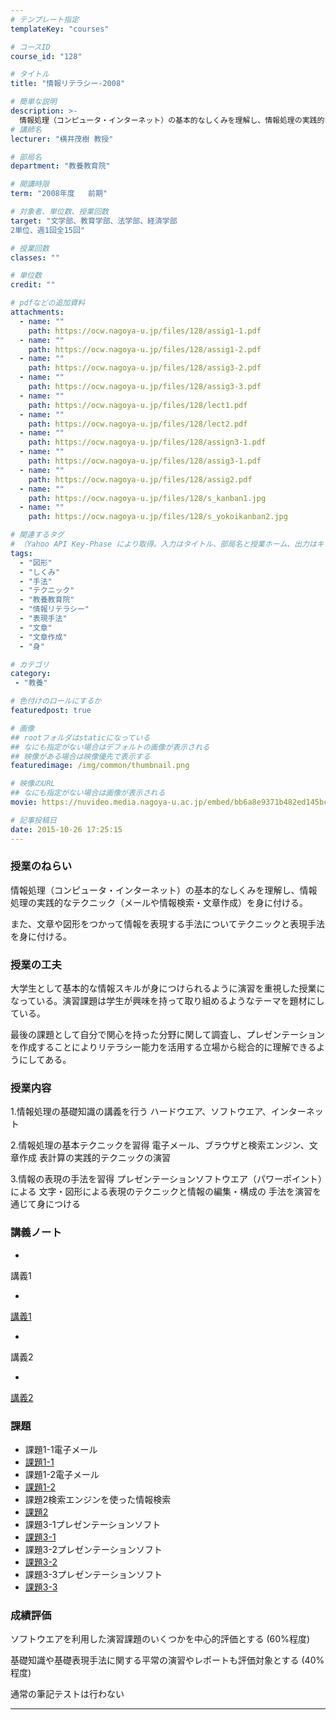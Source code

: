 ```yaml
---
# テンプレート指定
templateKey: "courses"

# コースID
course_id: "128"

# タイトル
title: "情報リテラシー-2008"

# 簡単な説明
description: >-
  情報処理（コンピュータ・インターネット）の基本的なしくみを理解し、情報処理の実践的なテクニック（メールや情報検索・文章作成）を身に付ける。また、文章や図形をつかって情報を表現する手法についてテクニックと表現手法を身に付ける。 ....
# 講師名
lecturer: "横井茂樹 教授"

# 部局名
department: "教養教育院"

# 開講時限
term: "2008年度	前期"

# 対象者、単位数、授業回数
target: "文学部、教育学部、法学部、経済学部
2単位、週1回全15回"

# 授業回数
classes: ""

# 単位数
credit: ""

# pdfなどの追加資料
attachments:
  - name: "" 
    path: https://ocw.nagoya-u.jp/files/128/assig1-1.pdf
  - name: "" 
    path: https://ocw.nagoya-u.jp/files/128/assig1-2.pdf
  - name: "" 
    path: https://ocw.nagoya-u.jp/files/128/assig3-2.pdf
  - name: "" 
    path: https://ocw.nagoya-u.jp/files/128/assig3-3.pdf
  - name: "" 
    path: https://ocw.nagoya-u.jp/files/128/lect1.pdf
  - name: "" 
    path: https://ocw.nagoya-u.jp/files/128/lect2.pdf
  - name: "" 
    path: https://ocw.nagoya-u.jp/files/128/assign3-1.pdf
  - name: "" 
    path: https://ocw.nagoya-u.jp/files/128/assig3-1.pdf
  - name: "" 
    path: https://ocw.nagoya-u.jp/files/128/assig2.pdf
  - name: "" 
    path: https://ocw.nagoya-u.jp/files/128/s_kanban1.jpg
  - name: "" 
    path: https://ocw.nagoya-u.jp/files/128/s_yokoikanban2.jpg

# 関連するタグ
# （Yahoo API Key-Phase により取得。入力はタイトル、部局名と授業ホーム、出力はキーフレーズ（tags））
tags:
  - "図形"
  - "しくみ"
  - "手法"
  - "テクニック"
  - "教養教育院"
  - "情報リテラシー"
  - "表現手法"
  - "文章"
  - "文章作成"
  - "身"

# カテゴリ
category:
 - "教養"

# 色付けのロールにするか
featuredpost: true

# 画像
## rootフォルダはstaticになっている
## なにも指定がない場合はデフォルトの画像が表示される
## 映像がある場合は映像優先で表示する
featuredimage: /img/common/thumbnail.png

# 映像のURL
## なにも指定がない場合は画像が表示される
movie: https://nuvideo.media.nagoya-u.ac.jp/embed/bb6a8e9371b482ed145bcd7559a0589d214429aa

# 記事投稿日
date: 2015-10-26 17:25:15
---
```


### 授業のねらい

情報処理（コンピュータ・インターネット）の基本的なしくみを理解し、情報処理の実践的なテクニック（メールや情報検索・文章作成）を身に付ける。

また、文章や図形をつかって情報を表現する手法についてテクニックと表現手法を身に付ける。


### 授業の工夫

大学生として基本的な情報スキルが身につけられるように演習を重視した授業になっている。演習課題は学生が興味を持って取り組めるようなテーマを題材にしている。

最後の課題として自分で関心を持った分野に関して調査し、プレゼンテーションを作成することによりリテラシー能力を活用する立場から総合的に理解できるようにしてある。





### 授業内容

1.情報処理の基礎知識の講義を行う
ハードウエア、ソフトウエア、インターネット

2.情報処理の基本テクニックを習得
電子メール、ブラウザと検索エンジン、文章作成
表計算の実践的テクニックの演習

3.情報の表現の手法を習得
プレゼンテーションソフトウエア（パワーポイント）による
文字・図形による表現のテクニックと情報の編集・構成の
手法を演習を通じて身につける





### 講義ノート


-
講義1


-
[講義1](https://ocw.nagoya-u.jp/files/128/lect1.pdf) 


-
講義2


-
[講義2](https://ocw.nagoya-u.jp/files/128/lect2.pdf) 




<h3>課題</h3>	


- 課題1-1電子メール
- [課題1-1](https://ocw.nagoya-u.jp/files/128/assig1-1.pdf) 
- 課題1-2電子メール
- [課題1-2](https://ocw.nagoya-u.jp/files/128/assig1-2.pdf) 
- 課題2検索エンジンを使った情報検索
- [課題2](https://ocw.nagoya-u.jp/files/128/assig2.pdf) 
- 課題3-1プレゼンテーションソフト
- [課題3-1](https://ocw.nagoya-u.jp/files/128/assig3-1.pdf) 
- 課題3-2プレゼンテーションソフト
- [課題3-2](https://ocw.nagoya-u.jp/files/128/assig3-2.pdf) 
- 課題3-3プレゼンテーションソフト
- [課題3-3](https://ocw.nagoya-u.jp/files/128/assig3-3.pdf) 
	




### 成績評価

ソフトウエアを利用した演習課題のいくつかを中心的評価とする
(60%程度)

基礎知識や基礎表現手法に関する平常の演習やレポートも評価対象とする
(40%程度)

通常の筆記テストは行わない



-----